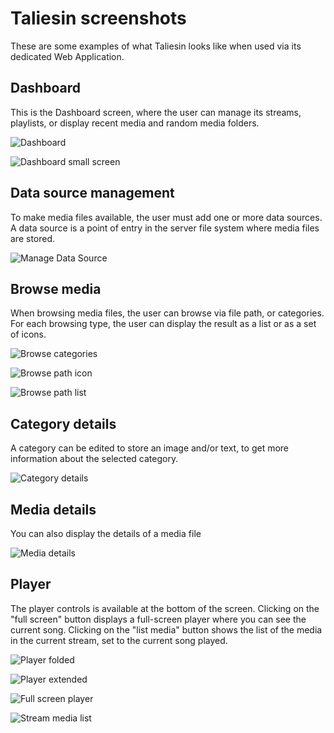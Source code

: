 # Taliesin screenshots

These are some examples of what Taliesin looks like when used via its dedicated Web Application.

## Dashboard

This is the Dashboard screen, where the user can manage its streams, playlists, or display recent media and random media folders.

![Dashboard](https://github.com/babelouest/taliesin/raw/master/docs/images/dashboard.png)

![Dashboard small screen](https://github.com/babelouest/taliesin/raw/master/docs/images/dashboard-smartphone.png)

## Data source management

To make media files available, the user must add one or more data sources. A data source is a point of entry in the server file system where media files are stored.

![Manage Data Source](https://github.com/babelouest/taliesin/raw/master/docs/images/browse_data_source.png)

## Browse media

When browsing media files, the user can browse via file path, or categories. For each browsing type, the user can display the result as a list or as a set of icons.

![Browse categories](https://github.com/babelouest/taliesin/raw/master/docs/images/browse_category.png)

![Browse path icon](https://github.com/babelouest/taliesin/raw/master/docs/images/browse_icon.png)

![Browse path list](https://github.com/babelouest/taliesin/raw/master/docs/images/browse_list.png)

## Category details

A category can be edited to store an image and/or text, to get more information about the selected category.

![Category details](https://github.com/babelouest/taliesin/raw/master/docs/images/artist_details.png)

## Media details

You can also display the details of a media file

![Media details](https://github.com/babelouest/taliesin/raw/master/docs/images/media_details.png)

## Player

The player controls is available at the bottom of the screen. Clicking on the "full screen" button displays a full-screen player where you can see the current song. Clicking on the "list media" button shows the list of the media in the current stream, set to the current song played.

![Player folded](https://github.com/babelouest/taliesin/raw/master/docs/images/player_folded.png)

![Player extended](https://github.com/babelouest/taliesin/raw/master/docs/images/player_extended.png)

![Full screen player](https://github.com/babelouest/taliesin/raw/master/docs/images/player_fullscreen.png)

![Stream media list](https://github.com/babelouest/taliesin/raw/master/docs/images/player_with_list.png)
